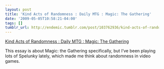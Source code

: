 ```yaml
---
layout: post
title: 'Kind Acts of Randomness : Daily MTG : Magic: The Gathering'
date: '2009-05-05T10:58:21-04:00'
tags: []
tumblr_url: http://endemic.tumblr.com/post/103762936/kind-acts-of-randomness-daily-mtg-magic-the
---
```

[Kind Acts of Randomness : Daily MTG : Magic: The Gathering](http://www.wizards.com/Magic/Magazine/Article.aspx?x=mtg/daily/mm/37)  

This essay is about Magic: the Gathering specifically, but I’ve been playing lots of Spelunky lately, which made me think about randomness in video games.

